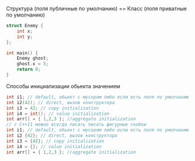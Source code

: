 Структура (поля публичные по умолчанию) == Класс (поля приватные по умолчанию)
```C++
struct Enemy {  
    int x;  
    int y;  
};

int main() {  
    Enemy ghost;  
    ghost.x = 5; 
    return 0;  
}
```

Способы инициализации обьекта значением
```C++
int i1; // default, обьект с мусором либо если есть поля по умолчанию
int i2(42); // direct, вызов конструктора
int i3 = 42; // copy initialization
int i4 = int(); // value initialization
int arr[] = { 1,2,3 }; //aggregate initialization
// c С++11 можно всегда писать писать фигурные скобки
int i1; // default, обьект с мусором либо если есть поля по умолчанию
int i2 {42}; // direct, вызов конструктора
int i3 = {42}; // copy initialization
int i4 = {}; // value initialization
int arr[] = { 1,2,3 }; //aggregate initialization
```